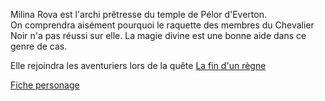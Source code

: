 
Milina Rova est l'archi prêtresse du temple de Pélor d'Everton.  
On comprendra aisément pourquoi le raquette des membres du Chevalier Noir n'a pas réussi sur elle. La magie divine est une bonne aide dans ce genre de cas.  


Elle rejoindra les aventuriers lors de la quête [La fin d'un règne](../../2-Quetes/3-%20la%20fin%20d%27un%20r%C3%A8gne.md)


[Fiche personage](https://ddb.ac/characters/57070808/kJYMIT)

